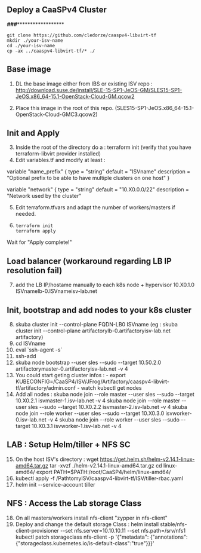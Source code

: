 ## Deploy a CaaSPv4 Cluster 
***###*********************

```
git clone https://github.com/cledorze/caaspv4-libvirt-tf
mkdir ./your-isv-name
cd ./your-isv-name
cp -ax ../caaspv4-libvirt-tf/* ./
````

## Base image
1) DL the base image either from IBS or existing ISV repo : 
http://download.suse.de/install/SLE-15-SP1-JeOS-GM/SLES15-SP1-JeOS.x86_64-15.1-OpenStack-Cloud-GM.qcow2

2) Place this image in the root of this repo. (SLES15-SP1-JeOS.x86_64-15.1-OpenStack-Cloud-GMC3.qcow2)

## Init and Apply
3) Inside the root of the directory do a : terraform init (verify that you have terraform-libvirt provider installed)
4) Edit variables.tf and modify at least : 

variable "name_prefix" {
  type        = "string"
  default     = "ISVname"
  description = "Optional prefix to be able to have multiple clusters on one host"
}

variable "network" {
  type        = "string"
  default     = "10.X0.0.0/22"
  description = "Network used by the cluster"
  
5) Edit terraform.tfvars and adapt the number of workers/masters if needed.
6) ```
   terraform init
   terraform apply
   ``` 

Wait for "Apply complete!" 

## Load balancer (workaround regarding LB IP resolution fail)
7) add the LB IP/hostame manually to each k8s node + hypervisor
10.X0.1.0 ISVnamelb-0.ISVnameisv-lab.net

## Init, bootstrap and add nodes to your k8s cluster
8) skuba cluster init --control-plane FQDN-LB0 ISVname (eg : skuba cluster init --control-plane artifactorylb-0.artifactoryisv-lab.net artifactory)
9) cd ISVname
10) eval \`ssh-agent -s\`
11) ssh-add
12) skuba node bootstrap --user sles --sudo --target 10.50.2.0 artifactorymaster-0.artifactoryisv-lab.net -v 4
13) You could start geting cluster infos : 
        - export KUBECONFIG=/CaaSP4/ISV/JFrog/Artifactory/caaspv4-libvirt-tf/artifactory/admin.conf
        - watch kubectl get nodes 
14) Add all nodes :
skuba node join --role master --user sles --sudo --target 10.X0.2.1 isvmaster-1.isv-lab.net -v 4
skuba node join --role master --user sles --sudo --target 10.X0.2.2 isvmaster-2.isv-lab.net -v 4
skuba node join --role worker --user sles --sudo --target 10.X0.3.0 isvworker-0.isv-lab.net -v 4
skuba node join --role worker --user sles --sudo --target 10.X0.3.1 isvworker-1.isv-lab.net -v 4

## LAB : Setup Helm/tiller + NFS SC
15) On the host ISV's directory :
wget https://get.helm.sh/helm-v2.14.1-linux-amd64.tar.gz
tar -xvzf ./helm-v2.14.1-linux-amd64.tar.gz
cd linux-amd64/
export PATH=$PATH:/root/CaaSP4/helm/linux-amd64/
16) kubectl apply -f /PathtomyISV/caaspv4-libvirt-tf/ISV/tiller-rbac.yaml
17) helm init --service-account tiller

## NFS : Access the Lab storage Class
18) On all masters/workers install nfs-client "zypper in nfs-client"
19) Deploy and change the default storage Class :
helm install stable/nfs-client-provisioner --set nfs.server=10.10.10.11 --set nfs.path=/srv/nfs1
kubectl patch storageclass nfs-client -p '{"metadata": {"annotations":{"storageclass.kubernetes.io/is-default-class":"true"}}}'
